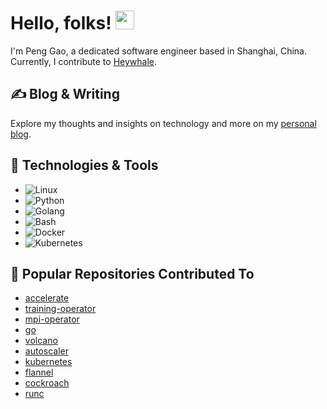 # Hello, folks! <img src="https://raw.githubusercontent.com/MartinHeinz/MartinHeinz/master/wave.gif" width="30px">

I'm Peng Gao, a dedicated software engineer based in Shanghai, China. Currently, I contribute to [Heywhale](https://www.heywhale.com/).

## &#x270d; Blog & Writing

Explore my thoughts and insights on technology and more on my [personal blog](https://ggaaooppeenngg.github.io).

## 🔧 Technologies & Tools
- ![Linux](https://img.shields.io/badge/OS-Linux-informational?style=flat&logo=linux&logoColor=white&color=2bbc8a)
- ![Python](https://img.shields.io/badge/Code-Python-informational?style=flat&logo=python&logoColor=white&color=2bbc8a)
- ![Golang](https://img.shields.io/badge/Code-Golang-informational?style=flat&logo=go&logoColor=white&color=2bbc8a)
- ![Bash](https://img.shields.io/badge/Shell-Bash-informational?style=flat&logo=gnu-bash&logoColor=white&color=2bbc8a)
- ![Docker](https://img.shields.io/badge/Tools-Docker-informational?style=flat&logo=docker&logoColor=white&color=2bbc8a)
- ![Kubernetes](https://img.shields.io/badge/Tools-Kubernetes-informational?style=flat&logo=kubernetes&logoColor=white&color=2bbc8a)

## 🚀 Popular Repositories Contributed To

- [accelerate](https://github.com/huggingface/accelerate/commits/main/?author=ggaaooppeenngg)
- [training-operator](https://github.com/kubeflow/training-operator/commits/master/?author=ggaaooppeenngg)
- [mpi-operator](https://github.com/kubeflow/mpi-operator/commits/master/?author=ggaaooppeenngg)
- [go](https://github.com/golang/go/commits/master/?author=ggaaooppeenngg)
- [volcano](https://github.com/volcano-sh/volcano/commits/master/?author=ggaaooppeenngg)
- [autoscaler](https://github.com/kubernetes/autoscaler/commits/master/?author=ggaaooppeenngg)
- [kubernetes](https://github.com/kubernetes/kubernetes/commits/master/?author=ggaaooppeenngg)
- [flannel](https://github.com/flannel-io/flannel/commits/master/?author=ggaaooppeenngg)
- [cockroach](https://github.com/cockroachdb/cockroach/commits/master/?author=ggaaooppeenngg)
- [runc](https://github.com/opencontainers/runc/commits/main/?author=ggaaooppeenngg)

